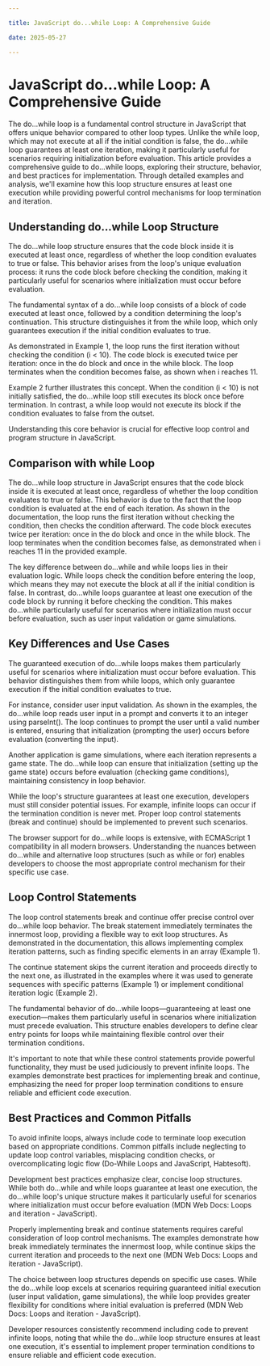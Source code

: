 ```yaml
---

title: JavaScript do...while Loop: A Comprehensive Guide

date: 2025-05-27

---
```



# JavaScript do...while Loop: A Comprehensive Guide

The do...while loop is a fundamental control structure in JavaScript that offers unique behavior compared to other loop types. Unlike the while loop, which may not execute at all if the initial condition is false, the do...while loop guarantees at least one iteration, making it particularly useful for scenarios requiring initialization before evaluation. This article provides a comprehensive guide to do...while loops, exploring their structure, behavior, and best practices for implementation. Through detailed examples and analysis, we'll examine how this loop structure ensures at least one execution while providing powerful control mechanisms for loop termination and iteration.


## Understanding do...while Loop Structure

The do...while loop structure ensures that the code block inside it is executed at least once, regardless of whether the loop condition evaluates to true or false. This behavior arises from the loop's unique evaluation process: it runs the code block before checking the condition, making it particularly useful for scenarios where initialization must occur before evaluation.

The fundamental syntax of a do...while loop consists of a block of code executed at least once, followed by a condition determining the loop's continuation. This structure distinguishes it from the while loop, which only guarantees execution if the initial condition evaluates to true.

As demonstrated in Example 1, the loop runs the first iteration without checking the condition (i < 10). The code block is executed twice per iteration: once in the do block and once in the while block. The loop terminates when the condition becomes false, as shown when i reaches 11.

Example 2 further illustrates this concept. When the condition (i < 10) is not initially satisfied, the do...while loop still executes its block once before termination. In contrast, a while loop would not execute its block if the condition evaluates to false from the outset.

Understanding this core behavior is crucial for effective loop control and program structure in JavaScript.


## Comparison with while Loop

The do...while loop structure in JavaScript ensures that the code block inside it is executed at least once, regardless of whether the loop condition evaluates to true or false. This behavior is due to the fact that the loop condition is evaluated at the end of each iteration. As shown in the documentation, the loop runs the first iteration without checking the condition, then checks the condition afterward. The code block executes twice per iteration: once in the do block and once in the while block. The loop terminates when the condition becomes false, as demonstrated when i reaches 11 in the provided example.

The key difference between do...while and while loops lies in their evaluation logic. While loops check the condition before entering the loop, which means they may not execute the block at all if the initial condition is false. In contrast, do...while loops guarantee at least one execution of the code block by running it before checking the condition. This makes do...while particularly useful for scenarios where initialization must occur before evaluation, such as user input validation or game simulations.


## Key Differences and Use Cases

The guaranteed execution of do...while loops makes them particularly useful for scenarios where initialization must occur before evaluation. This behavior distinguishes them from while loops, which only guarantee execution if the initial condition evaluates to true.

For instance, consider user input validation. As shown in the examples, the do...while loop reads user input in a prompt and converts it to an integer using parseInt(). The loop continues to prompt the user until a valid number is entered, ensuring that initialization (prompting the user) occurs before evaluation (converting the input).

Another application is game simulations, where each iteration represents a game state. The do...while loop can ensure that initialization (setting up the game state) occurs before evaluation (checking game conditions), maintaining consistency in loop behavior.

While the loop's structure guarantees at least one execution, developers must still consider potential issues. For example, infinite loops can occur if the termination condition is never met. Proper loop control statements (break and continue) should be implemented to prevent such scenarios.

The browser support for do...while loops is extensive, with ECMAScript 1 compatibility in all modern browsers. Understanding the nuances between do...while and alternative loop structures (such as while or for) enables developers to choose the most appropriate control mechanism for their specific use case.


## Loop Control Statements

The loop control statements break and continue offer precise control over do...while loop behavior. The break statement immediately terminates the innermost loop, providing a flexible way to exit loop structures. As demonstrated in the documentation, this allows implementing complex iteration patterns, such as finding specific elements in an array (Example 1).

The continue statement skips the current iteration and proceeds directly to the next one, as illustrated in the examples where it was used to generate sequences with specific patterns (Example 1) or implement conditional iteration logic (Example 2).

The fundamental behavior of do...while loops—guaranteeing at least one execution—makes them particularly useful in scenarios where initialization must precede evaluation. This structure enables developers to define clear entry points for loops while maintaining flexible control over their termination conditions.

It's important to note that while these control statements provide powerful functionality, they must be used judiciously to prevent infinite loops. The examples demonstrate best practices for implementing break and continue, emphasizing the need for proper loop termination conditions to ensure reliable and efficient code execution.


## Best Practices and Common Pitfalls

To avoid infinite loops, always include code to terminate loop execution based on appropriate conditions. Common pitfalls include neglecting to update loop control variables, misplacing condition checks, or overcomplicating logic flow (Do-While Loops and JavaScript, Habtesoft).

Development best practices emphasize clear, concise loop structures. While both do...while and while loops guarantee at least one execution, the do...while loop's unique structure makes it particularly useful for scenarios where initialization must occur before evaluation (MDN Web Docs: Loops and iteration - JavaScript).

Properly implementing break and continue statements requires careful consideration of loop control mechanisms. The examples demonstrate how break immediately terminates the innermost loop, while continue skips the current iteration and proceeds to the next one (MDN Web Docs: Loops and iteration - JavaScript).

The choice between loop structures depends on specific use cases. While the do...while loop excels at scenarios requiring guaranteed initial execution (user input validation, game simulations), the while loop provides greater flexibility for conditions where initial evaluation is preferred (MDN Web Docs: Loops and iteration - JavaScript).

Developer resources consistently recommend including code to prevent infinite loops, noting that while the do...while loop structure ensures at least one execution, it's essential to implement proper termination conditions to ensure reliable and efficient code execution.

